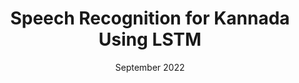 ---
title: "Speech Recognition for Kannada Using LSTM"
collection: publications
category: manuscripts
permalink: /publication/SpeechRecognition
excerpt: 'I presented this paper in the conference. This paper is about implementing an ASR system for Kannada using LSTM. The model is trained using the Kaldi toolkit.'
date: September 2022 
venue: 'Noida, India'
#slidesurl: 'http://academicpages.github.io/files/slides3.pdf'
paperurl: 'https://link.springer.com/chapter/10.1007/978-981-99-5974-7_17'
#citation: 'Jayalakshmi, D. S., K. P. Sathvik, and J. Geetha. "Speech Recognition for Kannada Using LSTM." In International Conference on Advances and Applications of Artificial Intelligence and Machine Learning, pp. 189-201. Singapore: Springer Nature Singapore, 2022.'
---